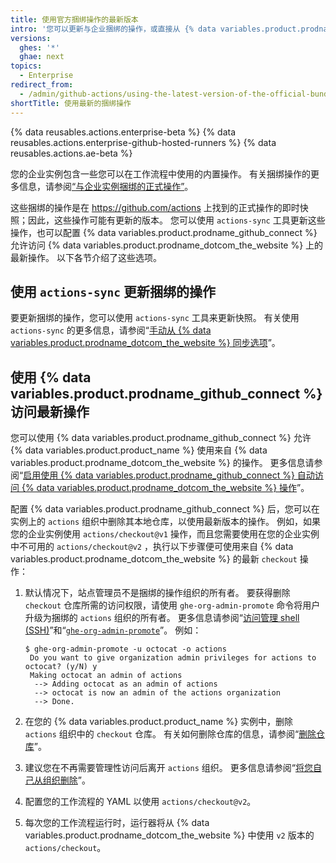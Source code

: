 ```yaml
---
title: 使用官方捆绑操作的最新版本
intro: '您可以更新与企业捆绑的操作，或直接从 {% data variables.product.prodname_dotcom_the_website %} 使用操作。'
versions:
  ghes: '*'
  ghae: next
topics:
  - Enterprise
redirect_from:
  - /admin/github-actions/using-the-latest-version-of-the-official-bundled-actions
shortTitle: 使用最新的捆绑操作
---
```


{% data reusables.actions.enterprise-beta %}
{% data reusables.actions.enterprise-github-hosted-runners %}
{% data reusables.actions.ae-beta %}

您的企业实例包含一些您可以在工作流程中使用的内置操作。 有关捆绑操作的更多信息，请参阅[“与企业实例捆绑的正式操作”](/admin/github-actions/about-using-actions-in-your-enterprise#official-actions-bundled-with-your-enterprise-instance)。

这些捆绑的操作是在 https://github.com/actions 上找到的正式操作的即时快照；因此，这些操作可能有更新的版本。 您可以使用 `actions-sync` 工具更新这些操作，也可以配置 {% data variables.product.prodname_github_connect %} 允许访问 {% data variables.product.prodname_dotcom_the_website %} 上的最新操作。 以下各节介绍了这些选项。

## 使用 `actions-sync` 更新捆绑的操作

要更新捆绑的操作，您可以使用 `actions-sync` 工具来更新快照。 有关使用 `actions-sync` 的更多信息，请参阅“[手动从 {% data variables.product.prodname_dotcom_the_website %} 同步选项](/admin/github-actions/manually-syncing-actions-from-githubcom)”。

## 使用 {% data variables.product.prodname_github_connect %} 访问最新操作

您可以使用 {% data variables.product.prodname_github_connect %} 允许 {% data variables.product.product_name %} 使用来自 {% data variables.product.prodname_dotcom_the_website %} 的操作。 更多信息请参阅“[启用使用 {% data variables.product.prodname_github_connect %} 自动访问 {% data variables.product.prodname_dotcom_the_website %} 操作](/admin/github-actions/enabling-automatic-access-to-githubcom-actions-using-github-connect)”。

配置 {% data variables.product.prodname_github_connect %} 后，您可以在实例上的 `actions` 组织中删除其本地仓库，以使用最新版本的操作。 例如，如果您的企业实例使用 `actions/checkout@v1` 操作，而且您需要使用在您的企业实例中不可用的 `actions/checkout@v2` ，执行以下步骤便可使用来自 {% data variables.product.prodname_dotcom_the_website %} 的最新 `checkout` 操作：

1. 默认情况下，站点管理员不是捆绑的操作组织的所有者。 要获得删除 `checkout` 仓库所需的访问权限，请使用 `ghe-org-admin-promote` 命令将用户升级为捆绑的 `actions` 组织的所有者。 更多信息请参阅“[访问管理 shell (SSH)](/admin/configuration/accessing-the-administrative-shell-ssh)”和“[`ghe-org-admin-promote`](/admin/configuration/command-line-utilities#ghe-org-admin-promote)”。 例如：

   ```shell
   $ ghe-org-admin-promote -u octocat -o actions
    Do you want to give organization admin privileges for actions to octocat? (y/N) y
    Making octocat an admin of actions
     --> Adding octocat as an admin of actions
     --> octocat is now an admin of the actions organization
     --> Done.
   ```
1. 在您的 {% data variables.product.product_name %} 实例中，删除 `actions` 组织中的 `checkout` 仓库。 有关如何删除仓库的信息，请参阅“[删除仓库](/github/administering-a-repository/deleting-a-repository)”。
1. 建议您在不再需要管理性访问后离开 `actions` 组织。 更多信息请参阅“[将您自己从组织删除](/github/setting-up-and-managing-your-github-user-account/removing-yourself-from-an-organization)”。
1. 配置您的工作流程的 YAML 以使用 `actions/checkout@v2`。
1. 每次您的工作流程运行时，运行器将从 {% data variables.product.prodname_dotcom_the_website %} 中使用 `v2` 版本的 `actions/checkout`。
